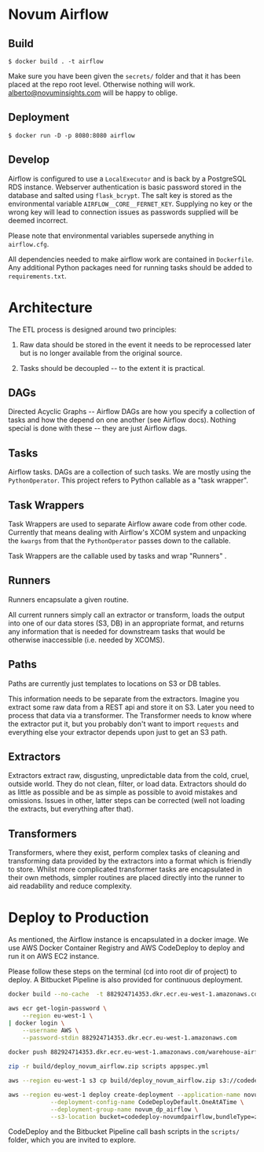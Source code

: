 Novum Airflow
===


Build
--
```
$ docker build . -t airflow
```
Make sure you have been given the `secrets/` folder and that it has been placed at the repo root level. Otherwise nothing
will work. alberto@novuminsights.com will be happy to oblige.

Deployment
--

```
$ docker run -D -p 8080:8080 airflow
```
Develop
--
Airflow is configured to use a `LocalExecutor` and is back by a PostgreSQL RDS instance. 
Webserver authentication is basic password stored in the database and salted using `flask_bcrypt`.
The salt key is stored as the environmental variable `AIRFLOW__CORE__FERNET_KEY`.
Supplying no key or the wrong key will lead to connection issues as passwords
supplied will be deemed incorrect.  

Please note that environmental variables supersede anything in `airflow.cfg`. 

All dependencies needed to make airflow work are contained in `Dockerfile`. 
Any additional Python packages need for running tasks should be added to `requirements.txt`. 


Architecture
===
The ETL process is designed around two principles:
1. Raw data should be stored in the event it needs to be reprocessed later but 
is no longer available from the original source.

2. Tasks should be decoupled -- to the extent it is practical.  

DAGs
--
Directed Acyclic Graphs -- Airflow DAGs are how you specify a collection of tasks
and how the depend on one another (see Airflow docs). Nothing special is done with
these -- they are just Airflow dags. 

Tasks
--
Airflow tasks. DAGs are a collection of such tasks.
We are mostly using the `PythonOperator`. 
This project refers to Python callable as a "task wrapper".

Task Wrappers
--
Task Wrappers are used to separate Airflow aware code from other code. 
Currently that means dealing with Airflow's XCOM system and unpacking the `kwargs` from
that the `PythonOperator` passes down to the callable.

Task Wrappers are the callable used by tasks and wrap "Runners" .

Runners
--
Runners encapsulate a given routine.

All current runners simply call an extractor or transform, 
loads the output into one of our data stores (S3, DB) in an appropriate format,
and returns any information that is needed for downstream tasks that would be 
otherwise inaccessible (i.e. needed by XCOMS).

Paths
--
Paths are currently just templates to locations on S3 or DB tables. 

This information needs to be separate from the extractors. Imagine you extract
some raw data from a REST api and store it on S3. Later you need to process that data 
via a transformer. The Transformer needs to know where the extractor put it, but
you probably don't want to import `requests` and everything else your extractor
depends upon just to get an S3 path.

Extractors
--
Extractors extract raw, disgusting, unpredictable data from the cold, cruel, outside world.
They do not clean, filter, or load data. Extractors should do as little as possible and
be as simple as possible to avoid mistakes and omissions. Issues in other, latter steps can be
corrected (well not loading the extracts, but everything after that).

Transformers
--
Transformers, where they exist, perform complex tasks of cleaning and transforming data provided by the
extractors into a format which is friendly to store. Whilst more complicated transformer tasks are
encapsulated in their own methods, simpler routines are placed directly into the runner to aid 
readability and reduce complexity.

Deploy to Production
==
As mentioned, the Airflow instance is encapsulated in a docker image. We use AWS Docker Container Registry
and AWS CodeDeploy to deploy and run it on AWS EC2 instance.

Please follow these steps on the terminal (cd into root dir of project) to deploy. A Bitbucket Pipeline is also provided for continuous
deployment.

```bash
docker build --no-cache  -t 882924714353.dkr.ecr.eu-west-1.amazonaws.com/warehouse-airflow:master .

aws ecr get-login-password \
    --region eu-west-1 \
| docker login \
    --username AWS \
    --password-stdin 882924714353.dkr.ecr.eu-west-1.amazonaws.com
    
docker push 882924714353.dkr.ecr.eu-west-1.amazonaws.com/warehouse-airflow:master

zip -r build/deploy_novum_airflow.zip scripts appspec.yml

aws --region eu-west-1 s3 cp build/deploy_novum_airflow.zip s3://codedeploy-novumdpairflow/

aws --region eu-west-1 deploy create-deployment --application-name novum_dp_airflow \
            --deployment-config-name CodeDeployDefault.OneAtATime \
            --deployment-group-name novum_dp_airflow \
            --s3-location bucket=codedeploy-novumdpairflow,bundleType=zip,key=deploy_novum_airflow.zip
```

CodeDeploy and the Bitbucket Pipeline call bash scripts in the `scripts/` folder, which you are invited to explore.